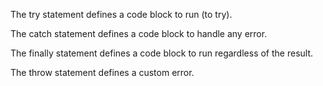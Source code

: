 The try statement defines a code block to run (to try).

The catch statement defines a code block to handle any error.

The finally statement defines a code block to run regardless of the result.

The throw statement defines a custom error.
